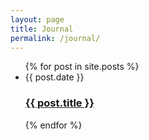```yaml
---
layout: page
title: Journal
permalink: /journal/
---
```


<ul class="post-list">
  {% for post in site.posts %}
    <li>
      <span class="post-meta">{{ post.date }}</span>
      <h3>
        <a href="{{ post.url }}">{{ post.title }}</a>
      </h3>
    </li>
  {% endfor %}
</ul>
